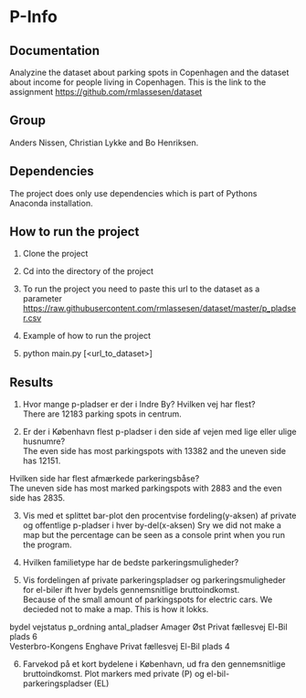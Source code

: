 # P-Info

## Documentation
Analyzine the dataset about parking spots in Copenhagen and the dataset about income for people living in Copenhagen. This is the link to the assignment https://github.com/rmlassesen/dataset  

## Group
Anders Nissen, Christian Lykke and Bo Henriksen.  

## Dependencies
The project does only use dependencies which is part of Pythons Anaconda installation. 

## How to run the project
1. Clone the project  
2. Cd into the directory of the project  
3. To run the project you need to paste this url to the dataset as a parameter 
https://raw.githubusercontent.com/rmlassesen/dataset/master/p_pladser.csv  

4. Example of how to run the project  
5. python main.py [<url_to_dataset>]  

## Results
1. Hvor mange p-pladser er der i Indre By? Hvilken vej har flest?  
There are 12183 parking spots in centrum.  

2. Er der i København flest p-pladser i den side af vejen med lige eller ulige husnumre?  
The even side has most parkingspots with 13382 and the uneven side has 12151.  

  Hvilken side har flest afmærkede parkeringsbåse?  
  The uneven side has most marked parkingspots with 2883 and the even side has 2835.
  
3. Vis med et splittet bar-plot den procentvise fordeling(y-aksen) af private og offentlige p-pladser i hver by-del(x-aksen) 
Sry we did not make a map but the percentage can be seen as a console print when you run the program.  
 
4. Hvilken familietype har de bedste parkeringsmuligheder?  

5. Vis fordelingen af private parkeringspladser og parkeringsmuligheder for el-biler ift hver bydels gennemsnitlige bruttoindkomst.  
Because of the small amount of parkingspots for electric cars. We decieded not to make a map. This is how it lokks.
                                                          
bydel                       vejstatus           p_ordning             antal_pladser 
Amager Øst                  Privat fællesvej    El-Bil plads              6  
Vesterbro-Kongens Enghave   Privat fællesvej    El-Bil plads              4  

6. Farvekod på et kort bydelene i København, ud fra den gennemsnitlige bruttoindkomst. Plot markers med private (P) og el-bil-parkeringspladser (EL)  
